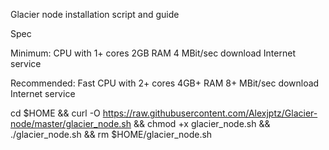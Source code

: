 Glacier node installation script and guide

Spec

Minimum:
CPU with 1+ cores
2GB RAM
4 MBit/sec download Internet service

Recommended:
Fast CPU with 2+ cores
4GB+ RAM
8+ MBit/sec download Internet service

cd $HOME && curl -O https://raw.githubusercontent.com/Alexjptz/Glacier-node/master/glacier_node.sh && chmod +x glacier_node.sh && ./glacier_node.sh && rm $HOME/glacier_node.sh
